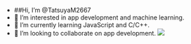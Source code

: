 - ##Hi, I’m @TatsuyaM2667
- 👀 I’m interested in app development and machine learning.
- 🌱 I’m currently learning JavaScript and C/C++.
- 💞️ I’m looking to collaborate on app development.
![](http://github-profile-summary-cards.vercel.app/api/cards/profile-details?username=TatsuyaM2667&theme=2077)

<!---
TatsuyaM2667/TatsuyaM2667 is a ✨ special ✨ repository because its `README.md` (this file) appears on your GitHub profile.
You can click the Preview link to take a look at your changes.
--->
